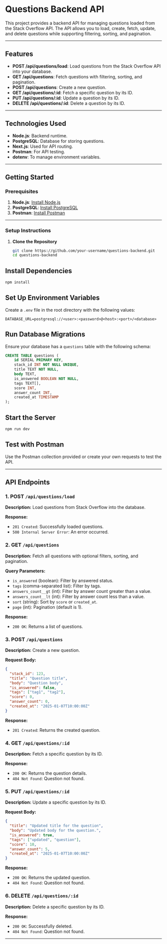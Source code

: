 # Questions Backend API

This project provides a backend API for managing questions loaded from the Stack Overflow API. The API allows you to load, create, fetch, update, and delete questions while supporting filtering, sorting, and pagination.

---

## **Features**

- **POST /api/questions/load**: Load questions from the Stack Overflow API into your database.
- **GET /api/questions**: Fetch questions with filtering, sorting, and pagination.
- **POST /api/questions**: Create a new question.
- **GET /api/questions/:id**: Fetch a specific question by its ID.
- **PUT /api/questions/:id**: Update a question by its ID.
- **DELETE /api/questions/:id**: Delete a question by its ID.

---

## **Technologies Used**

- **Node.js**: Backend runtime.
- **PostgreSQL**: Database for storing questions.
- **Next.js**: Used for API routing.
- **Postman**: For API testing.
- **dotenv**: To manage environment variables.

---

## **Getting Started**

### **Prerequisites**

1. **Node.js**: [Install Node.js](https://nodejs.org/)
2. **PostgreSQL**: [Install PostgreSQL](https://www.postgresql.org/)
3. **Postman**: [Install Postman](https://www.postman.com/)

---

### **Setup Instructions**

1. **Clone the Repository**

   ```bash
   git clone https://github.com/your-username/questions-backend.git
   cd questions-backend
   ```

## Install Dependencies

```bash
npm install
```

## Set Up Environment Variables

Create a `.env` file in the root directory with the following values:

```env
DATABASE_URL=postgresql://<user>:<password>@<host>:<port>/<database>
```

## Run Database Migrations

Ensure your database has a `questions` table with the following schema:

```sql
CREATE TABLE questions (
    id SERIAL PRIMARY KEY,
    stack_id INT NOT NULL UNIQUE,
    title TEXT NOT NULL,
    body TEXT,
    is_answered BOOLEAN NOT NULL,
    tags TEXT[],
    score INT,
    answer_count INT,
    created_at TIMESTAMP
);
```

## Start the Server

```bash
npm run dev
```

## Test with Postman

Use the Postman collection provided or create your own requests to test the API.

---

## API Endpoints

### 1. POST `/api/questions/load`

**Description:** Load questions from Stack Overflow into the database.

**Response:**

- `201 Created`: Successfully loaded questions.
- `500 Internal Server Error`: An error occurred.

### 2. GET `/api/questions`

**Description:** Fetch all questions with optional filters, sorting, and pagination.

**Query Parameters:**

- `is_answered` (boolean): Filter by answered status.
- `tags` (comma-separated list): Filter by tags.
- `answers_count__gt` (int): Filter by answer count greater than a value.
- `answers_count__lt` (int): Filter by answer count less than a value.
- `sort` (string): Sort by `score` or `created_at`.
- `page` (int): Pagination (default is 1).

**Response:**

- `200 OK`: Returns a list of questions.

### 3. POST `/api/questions`

**Description:** Create a new question.

**Request Body:**

```json
{
  "stack_id": 123,
  "title": "Question title",
  "body": "Question body",
  "is_answered": false,
  "tags": ["tag1", "tag2"],
  "score": 0,
  "answer_count": 0,
  "created_at": "2025-01-07T10:00:00Z"
}
```

**Response:**

- `201 Created`: Returns the created question.

### 4. GET `/api/questions/:id`

**Description:** Fetch a specific question by its ID.

**Response:**

- `200 OK`: Returns the question details.
- `404 Not Found`: Question not found.

### 5. PUT `/api/questions/:id`

**Description:** Update a specific question by its ID.

**Request Body:**

```json
{
  "title": "Updated title for the question",
  "body": "Updated body for the question.",
  "is_answered": true,
  "tags": ["updated", "question"],
  "score": 10,
  "answer_count": 5,
  "created_at": "2025-01-07T10:00:00Z"
}
```

**Response:**

- `200 OK`: Returns the updated question.
- `404 Not Found`: Question not found.

### 6. DELETE `/api/questions/:id`

**Description:** Delete a specific question by its ID.

**Response:**

- `200 OK`: Successfully deleted.
- `404 Not Found`: Question not found.

---
